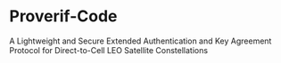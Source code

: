 # Proverif-Code
A Lightweight and Secure Extended Authentication and Key Agreement Protocol for Direct-to-Cell LEO Satellite Constellations
